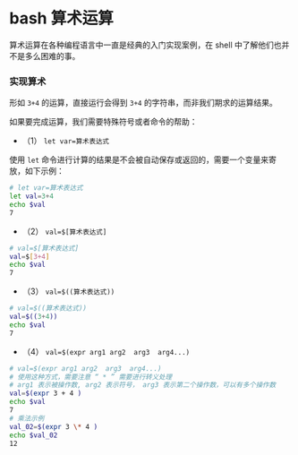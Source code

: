 # bash 算术运算

算术运算在各种编程语言中一直是经典的入门实现案例，在 shell 中了解他们也并不是多么困难的事。
### 实现算术
形如 `3+4` 的运算，直接运行会得到 `3+4` 的字符串，而非我们期求的运算结果。

如果要完成运算，我们需要特殊符号或者命令的帮助：
- （1） `let var=算术表达式`

使用 `let` 命令进行计算的结果是不会被自动保存或返回的，需要一个变量来寄放，如下示例：
 
```bash
# let var=算术表达式
let val=3+4
echo $val
7
```
- （2） `val=$[算术表达式]`
```bash
# val=$[算术表达式]
val=$[3+4]
echo $val
7
```
- （3） `val=$((算术表达式))`
```bash
# val=$((算术表达式))
val=$((3+4))
echo $val
7
```
- （4） `val=$(expr arg1 arg2  arg3  arg4...)` 
```bash
# val=$(expr arg1 arg2  arg3  arg4...)
# 使用这种方式，需要注意 “ * ” 需要进行转义处理
# arg1 表示被操作数, arg2 表示符号， arg3 表示第二个操作数，可以有多个操作数
val=$(expr 3 + 4 )
echo $val
7
# 乘法示例
val_02=$(expr 3 \* 4 )
echo $val_02
12
```
